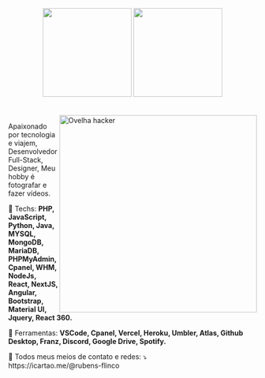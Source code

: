 <div align="center">
  <img height="180em" src="https://github-readme-stats.vercel.app/api?username=rubensflinco&show_icons=true&theme=tokyonight&include_all_commits=true&count_private=true"/>
  <img height="180em" src="https://github-readme-stats.vercel.app/api/top-langs/?username=rubensflinco&layout=compact&langs_count=7&theme=tokyonight"/>
  <br/><br/><br/>
</div>

<img src="https://i.imgur.com/Lhf5Fy3.gif" min-width="400px" max-width="400px" width="400px" align="right" alt="Ovelha hacker">

<p align="left"> 
  Apaixonado por tecnologia e viajem, Desenvolvedor Full-Stack, Designer, Meu hobby é fotografar e fazer vídeos.
</p>

<p align="left">
  🦄 Techs: <strong>PHP, JavaScript, Python, Java, MYSQL, MongoDB, MariaDB, PHPMyAdmin, Cpanel, WHM, NodeJs, React, NextJS, Angular, Bootstrap, Material UI, Jquery, React 360.</strong>
</p>

<p align="left">
  💼 Ferramentas: <strong>VSCode, Cpanel, Vercel, Heroku, Umbler, Atlas, Github Desktop, Franz, Discord, Google Drive, Spotify.</strong>
</p>

<p align="left">
  💌 Todos meus meios de contato e redes: ⤵️ <br/>
  https://icartao.me/@rubens-flinco
</p>
<script src="https://unpkg.com/@lottiefiles/lottie-player@latest/dist/lottie-player.js"></script>
<lottie-player src="https://assets10.lottiefiles.com/packages/lf20_xvmprung.json"  background="transparent"  speed="1"  style="width: 300px; height: 300px;"  loop controls autoplay></lottie-player>
